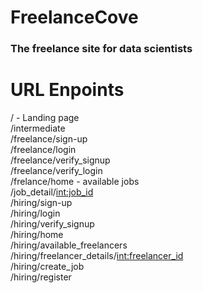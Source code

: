 # FreelanceCove
### The freelance site for data scientists

# URL Enpoints
/ - Landing page  
/intermediate  
/freelance/sign-up   
/freelance/login  
/freelance/verify_signup  
/freelance/verify_login  
/frelance/home - available jobs  
/job_detail/<int:job_id>  
/hiring/sign-up  
/hiring/login  
/hiring/verify_signup  
/hiring/home  
/hiring/available_freelancers  
/hiring/freelancer_details/<int:freelancer_id>  
/hiring/create_job  
/hiring/register  
```
```